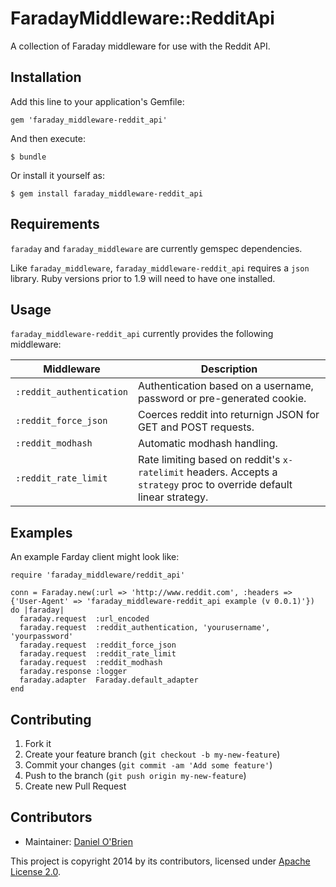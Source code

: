 # FaradayMiddleware::RedditApi

A collection of Faraday middleware for use with the Reddit API.

## Installation

Add this line to your application's Gemfile:

    gem 'faraday_middleware-reddit_api'

And then execute:

    $ bundle

Or install it yourself as:

    $ gem install faraday_middleware-reddit_api

## Requirements

`faraday` and `faraday_middleware` are currently gemspec dependencies.

Like `faraday_middleware`, `faraday_middleware-reddit_api` requires a `json` library. Ruby versions prior to 1.9 will need to have one installed.

## Usage

`faraday_middleware-reddit_api` currently provides the following middleware:

| Middleware | Description |
| --- | --- |
| `:reddit_authentication` | Authentication based on a username, password or pre-generated cookie. |
| `:reddit_force_json` | Coerces reddit into returnign JSON for GET and POST requests. |
| `:reddit_modhash` | Automatic modhash handling. |
| `:reddit_rate_limit` | Rate limiting based on reddit's `x-ratelimit` headers. Accepts a `strategy` proc to override default linear strategy. |

## Examples

An example Farday client might look like:

    require 'faraday_middleware/reddit_api'

    conn = Faraday.new(:url => 'http://www.reddit.com', :headers => {'User-Agent' => 'faraday_middleware-reddit_api example (v 0.0.1)'}) do |faraday|
      faraday.request  :url_encoded
      faraday.request  :reddit_authentication, 'yourusername', 'yourpassword'
      faraday.request  :reddit_force_json
      faraday.request  :reddit_rate_limit
      faraday.request  :reddit_modhash
      faraday.response :logger
      faraday.adapter  Faraday.default_adapter
    end

## Contributing

1. Fork it
2. Create your feature branch (`git checkout -b my-new-feature`)
3. Commit your changes (`git commit -am 'Add some feature'`)
4. Push to the branch (`git push origin my-new-feature`)
5. Create new Pull Request

Contributors
------------

  * Maintainer: [Daniel O'Brien](http://github.com/dobs)

This project is copyright 2014 by its contributors, licensed under [Apache License 2.0](https://github.com/dobs/faraday_middleware-reddit_api/blob/master/LICENSE).
